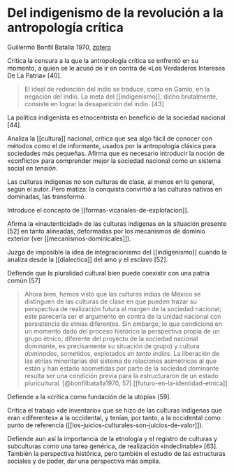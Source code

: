 # Del indigenismo de la revolución a la antropología crítica
Guillermo Bonfil Batalla 1970, [zotero](zotero://select/items/@bonfilbatalla1970)

Critica la censura a la que la antropología crítica se enfrentó en su momento, a quien se le acusó de ir en contra de «Los Verdaderos Intereses De La Patria» [40].

> El ideal de redención del indio se traduce, como en Gamio, en la negación del indio. La meta del [[indigenismo]], dicho brutalmente, consiste en lograr la desaparición del indio. [43]

La política indigenista es etnocentrista en beneficio de la sociedad nacional [44].

Analiza la [[cultura]] nacional, critica que sea algo fácil de conocer con métodos como el de informante, usados por la antropología clásica para sociedades más pequeñas. Afirma que es necesario introducir la noción de «conflicto» para comprender mejor la sociedad nacional como un sistema social *en tensión*.

Las culturas indígenas no son culturas de clase, al menos en lo general, según el autor. Pero matiza: la conquista convirtió a las culturas nativas en dominadas, las transformó.

Introduce el concepto de [[formas-vicariales-de-explotacion]].

Afirma la «inautenticidad» de las culturas indígenas en la situación presente [52] en tanto alineadas, deformadas por los mecanismos de dominio exterior (ver [[mecanismos-dominicales]]).

Juzga de imposible la idea de integracionismo del [[indigenismo]] cuando la analiza desde la [[dialectica]] del amo y el esclavo [52].

Defiende que la pluralidad cultural bien puede coexistir con una patria común [57]

> Ahora bien, hemos visto que las culturas indias de México se distinguen de las culturas de clase en que pueden trazar su perspectiva de realización futura al margen de la sociedad nacional; este parecería ser el argumento en contra de la unidad nacional con persistencia de etnias diferentes. Sin embargo, lo que condiciona en un momento dado del proceso histórico la perspectiva propia de un grupo étnico, diferente del proyecto de la sociedad nacional dominante, es precisamente su situación de grupo) y cultura *dominados*, sometidos, explotados *en tanto indios*. La liberación de las etnias minoritarias del sistema de relaciones asimétricas al que están y han estado soometidas por parte de la sociedad dominante resulta ser una condición previa para la estructuraron de un estado pluricultural. [@bonfilbatalla1970, 57] [[futuro-en-la-identidad-etnica]]

Defiende a la «crítica como fundación de la utopía» [59].

Critica el trabajo «de inventario» que se hizo de las culturas indígenas que eran «diferentes» a la occidental, y tenían, por tanto, a la occidental como punto de referencia ([[los-juicios-culturales-son-juicios-de-valor]]).

Defiende aun así la importancia de la etnología y el registro de culturas y subculturas como una tarea genérica, de realización «indeclinable» [63]. También la perspectiva histórica, pero también el estudio de las estructuras sociales y de poder, dar una perspectiva más amplia.
